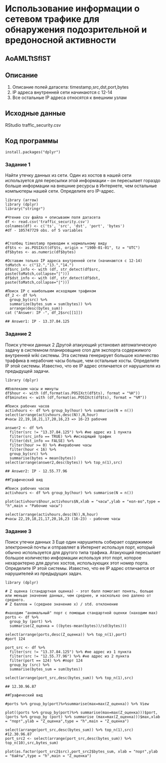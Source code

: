 # Использование информации о сетевом трафике для обнаружения подозрительной и вредоносной активности
## AoAMLTtSfIST

## Описание
1. Описание полей датасета: timestamp,src,dst,port,bytes
2. IP адреса внутренней сети начинаются с 12-14
3. Все остальные IP адреса относятся к внешним узлам
## Исходные данные
RStudio
traffic_security.csv
## Код программы
```{r}
install.packages("dplyr")
```

### Задание 1
Найти утечку данных из сети.
Один из хостов в нашей сети используется для пересылки этой информации – он пересылает гораздо больше информации на внешние ресурсы в Интернете, чем остальные компьютеры нашей сети. Определите его IP-адрес.
```{r}
library (arrow)
library (dplyr)
library("stringr") 

#Чтение csv файла + описываем поля датасета
df <- read.csv('traffic_security.csv')
colnames(df) <- c('ts', 'src', 'dst', 'port', 'bytes')
#df - 105747729 obs. of 5 variables 


#Столбец timestamp приводим к нормальному виду
df$ts <- as.POSIXct(df$ts, origin = "1900-01-01", tz = "UTC")
df$bytes <- as.numeric(df$bytes)

#Оставим только IP адреса внутренней сети (начинаются с 12-14)
toMatch <- c("12.","13.","14.")
df$src_info <- with (df, str_detect(df$src, paste(toMatch,collapse="|")))
df$dst_info <- with (df, str_detect(df$dst, paste(toMatch,collapse="|")))

#Поиск IP с наибольшим исходящим трафиком
df_2 <- df %>% 
  group_by(src) %>%
  summarize(bytes_sum = sum(bytes)) %>%
  arrange(desc(bytes_sum))
cat ("Answer: IP -", df_2$src[[1]])

## Answer1: IP - 13.37.84.125
```

### Задание 2
Поиск утечки данных 2
Другой атакующий установил автоматическую задачу в системном планировщике cron для экспорта содержимого внутренней wiki системы. Эта система генерирует большое количество траффика в нерабочие часы больше, чем остальные хосты. Определите IP этой системы. Известно, что ее IP адрес отличается от нарушителя из предыдущей задачи.
```{r}
library (dplyr)

#Извлекаем часы и минуты
df$hour <- with (df,format(as.POSIXct(df$ts), format = "%H"))
df$minutes <- with (df,format(as.POSIXct(df$ts), format = "%M"))

#Поиск рабочих часов
activhours <- df %>% group_by(hour) %>% summarise(N = n())
select(arrange(activhours,desc(N)),N,hour)
#часы 22,19,18,21,17,20,16,23 => 16-23 рабочие

answer2 <- df %>% 
  filter(src != "13.37.84.125") %>% #не адрес из 1 пункта
  filter(src_info == TRUE) %>% #исходящий трафик
  filter(dst_info == FALSE) %>%
  filter(hour >= 0) %>% #нерабочие часы
  filter(hour < 16) %>%
  group_by(src) %>%
  summarise(bytes = mean(bytes))
select(arrange(answer2,desc(bytes)) %>% top_n(1),src)  

## Answer2: IP - 12.55.77.96

##Графический вид

#Поиск рабочих часов
activhours <- df %>% group_by(hour) %>% summarise(N = n())

plot(activhours$hour,activhours$N,xlab = "часы",ylab = "кол-во",type = "h",main = "Рабочие часы")

select(arrange(activhours,desc(N)),N,hour)
#часы 22,19,18,21,17,20,16,23 (16-23) - рабочие часы

```

### Задание 3
Поиск утечки данных 3
Еще один нарушитель собирает содержимое электронной почты и отправляет в Интернет используя порт, который обычно используется для другого типа трафика. Атакующий пересылает большое количество информации используя этот порт, которое нехарактерно для других хостов, использующих этот номер порта. Определите IP этой системы. Известно, что ее IP адрес отличается от нарушителей из предыдущих задач.

```{r}
library (dplyr)

# Z оценка (стандартная оценка) - этот балл помогает понять, больше или меньше значение данных, чем среднее, и насколько оно далеко от среднего. 
# Z баллов = (среднее значение x) / std. отклонение

#находим "аномальный" порт с помощью стандартной оценки (находим max)
ports <- df %>%
  group_by (port) %>%
  summarise(Z_оценка = ((bytes-mean(bytes))/sd(bytes)))

select(arrange(ports,desc(Z_оценка)) %>% top_n(1),port)  
#port 124

port_src <- df %>%
  filter(src != "13.37.84.125") %>% #не адрес из 1 пункта
  filter(src != "12.55.77.96") %>% #не адрес из 2 пункта
  filter(port == 124) %>% #порт 124
  group_by (src) %>%
  summarise(bytes_sum = sum(bytes))

select(arrange(port_src,desc(bytes_sum)) %>% top_n(1),src)

## 12.30.96.87

##Графический вид

#ports %>% group_by(port)%>%summarise(max=max(Z_оценка)) %>% View

plot((ports %>% group_by(port)%>% summarise(max=max(Z_оценка)))$port, (ports %>% group_by (port) %>% summarise (max=max(Z_оценка)))$max,xlab = "порт",ylab = "Z_оценка",type = "h",main = "Z_оценка")
 
select(arrange(port_src,desc(bytes_sum)) %>% top_n(1),src) 
#12.30.96.87
port_src2 <- select(arrange(port_src,desc(bytes_sum)) %>% top_n(10),src,bytes_sum) 

plot(as.factor(port_src2$src),port_src2$bytes_sum, xlab = "порт",ylab = "байты",type = "h",main = "Z_оценка")

```

